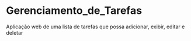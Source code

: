 # Gerenciamento_de_Tarefas
Aplicação web de uma lista de tarefas que possa adicionar, exibir, editar e deletar
